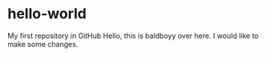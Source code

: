 # hello-world
My first repository in GitHub
Hello, this is baldboyy over here. 
I would like to make some changes.
